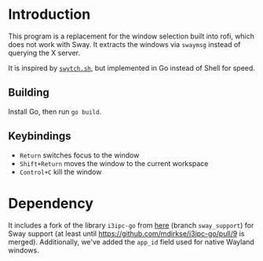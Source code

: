 # Introduction

This program is a replacement for the window selection built into rofi, which
does not work with Sway. It extracts the windows via `swaymsg` instead of
querying the X server.

It is inspired by [`swytch.sh`](https://github.com/wilecoyote2015/Swytch),
but implemented in Go instead of Shell for speed.

## Building

Install Go, then run `go build`.


## Keybindings

 * `Return` switches focus to the window
 * `Shift+Return` moves the window to the current workspace
 * `Control+C` kill the window

# Dependency

It includes a fork of the library `i3ipc-go` from [here](https://github.com/emcconville/i3ipc-go)
(branch `sway_support`) for Sway support (at least until
https://github.com/mdirkse/i3ipc-go/pull/9 is merged). Additionally, we've
added the `app_id` field used for native Wayland windows.

